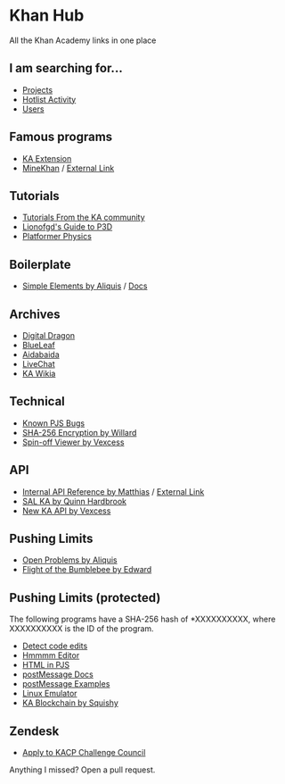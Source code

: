 # Khan Hub

All the Khan Academy links in one place

## I am searching for...
- [Projects](https://willard.fun/)
- [Hotlist Activity](https://khanalytics.herokuapp.com/)
- [Users](https://kasearch.learnerpages.com/)

## Famous programs
- [KA Extension](https://chrome.google.com/webstore/detail/the-khan-academy-extensio/gniggljddhajnfbkjndcgnomkddfcial?hl)
- [MineKhan](https://www.khanacademy.org/cs/i/5647155001376768) / [External Link](https://willard.fun/minekhan)

## Tutorials
- [Tutorials From the KA community](https://www.khanacademy.org/cs/-/5912802022998016)
- [Lionofgd's Guide to P3D](https://www.khanacademy.org/cs/-/5449718509731840)
- [Platformer Physics](https://www.khanacademy.org/computer-programming/platformer-physics/5217723531345920)

## Boilerplate 
- [Simple Elements by Aliquis](https://www.khanacademy.org/cs/-/5201788906799104) / [Docs](https://www.khanacademy.org/cs/i/4703771890335744)

## Archives
- [Digital Dragon]()
- [BlueLeaf]()
- [Aidabaida]()
- [LiveChat](https://www.khanacademy.org/cs/-/5175255520051200)
- [KA Wikia](https://khanacademy.fandom.com/wiki/Khan_Academy_Wiki)

## Technical
- [Known PJS Bugs](https://www.khanacademy.org/cs/-/6117906177359872)
- [SHA-256 Encryption by Willard](https://www.khanacademy.org/computer-programming/sha-256-encryption/6084582122012672)
- [Spin-off Viewer by Vexcess](https://www.khanacademy.org/computer-programming/spin-off-tree-viewer/5931097750814720)

## API
- [Internal API Reference by Matthias](https://www.khanacademy.org/cs/-/6389992281473024) / [External Link](https://lukekrikorian.github.io/api-docs/)
- [SAL KA by Quinn Hardbrook](https://www.khanacademy.org/computer-programming/sal-ka-an-api-labs/5414181885788160)
- [New KA API by Vexcess](https://www.khanacademy.org/computer-programming/new-ka-api/5236998489030656)

## Pushing Limits
- [Open Problems by Aliquis](https://www.khanacademy.org/cs/-/6058668928843776)
- [Flight of the Bumblebee by Edward](https://www.khanacademy.org/cs/-/5193345356677120)

## Pushing Limits (protected) <!-- HASHES START -->
The following programs have a SHA-256 hash of *XXXXXXXXXX, where XXXXXXXXXX is the ID of the program.
- [Detect code edits](https://kqwq.github.io/meta-khan?hash=2ae686c47b1812ddbdbb6223736aa52ae00c8a9434628d01af81b6bd2d665f9f)
- [Hmmmm Editor](https://kqwq.github.io/meta-khan?hash=e31b9deec89c7eb6346ba46b6d49ac0fe84aa825ba7670557c4188bac5f8e062)
- [HTML in PJS](https://kqwq.github.io/meta-khan?hash=f4367996f81bb29c4a73841bd919c3c2d0bc1f2962ce98a8a8feb45f6ab01146)
- [postMessage Docs](https://kqwq.github.io/meta-khan?hash=5f1c1773a7cb1c1a89138592ba67711cba6511ef3b641fdcdecc5a4fdf8c9c82)
- [postMessage Examples](https://kqwq.github.io/meta-khan?hash=ea3ed9e0e35571f94f02ac8eba345c7e2ab37d4cda9647ce09d5d17a64dfe20f)
- [Linux Emulator](https://kqwq.github.io/meta-khan?hash=5b12321aa34ba29e44e217a26eb145f9b304c220b8d9319e090f43c9f76c95d0)
- [KA Blockchain by Squishy](https://kqwq.github.io/meta-khan?hash=9b0e48897b0c03a81ca4525f1fae48a23e57ea182c5dc96b184996ba4651c938)
<!-- HASHES END -->

## Zendesk
- [Apply to KACP Challenge Council](https://support.khanacademy.org/hc/en-us/articles/115003791172)

Anything I missed? Open a pull request.